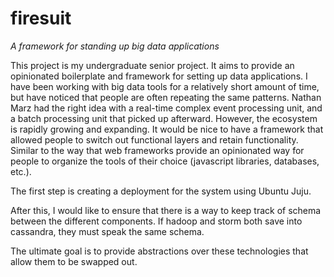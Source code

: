 firesuit
========

_A framework for standing up big data applications_

This project is my undergraduate senior project.  It aims to provide an opinionated boilerplate and framework for setting up data applications.  I have been working with big data tools for a relatively short amount of time, but have noticed that people are often repeating the same patterns.  Nathan Marz had the right idea with a real-time complex event processing unit, and a batch processing unit that picked up afterward.  However, the ecosystem is rapidly growing and expanding.  It would be nice to have a framework that allowed people to switch out functional layers and retain functionality.  Similar to the way that web frameworks provide an opinionated way for people to organize the tools of their choice (javascript libraries, databases, etc.).

The first step is creating a deployment for the system using Ubuntu Juju.

After this, I would like to ensure that there is a way to keep track of schema between the different components.  If hadoop and storm both save into cassandra, they must speak the same schema.

The ultimate goal is to provide abstractions over these technologies that allow them to be swapped out.  
